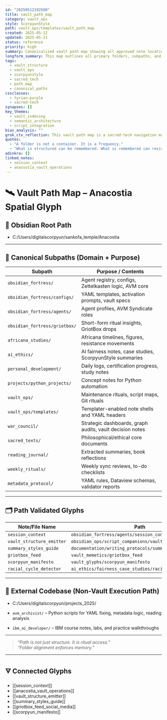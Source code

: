 ```yaml
---
id: "20250512192500"
title: vault_path_map
category: vault_ops
style: ScorpyunStyle
path: vault_ops/templates/vault_path_map
created: 2025-05-12
updated: 2025-05-21
status: reference
priority: high
summary: Canonicalized vault path map showing all approved note locations and structural clusters within the Anacostia Vault.
longform_summary: This map outlines all primary folders, subpaths, and known semantic clusters that define the ontology of the Anacostia Vault. It supports consistent vault structure, YAML compliance, and programmatic access by automation scripts.
tags:
  - vault_structure
  - vault_ops
  - scorpyunstyle
  - sacred_tech
  - path_map
  - canonical_paths
cssclasses:
  - tyrian-purple
  - sacred-tech
synapses: []
key_themes:
  - vault_indexing
  - semantic_architecture
  - script_integration
bias_analysis: ""
grok_ctx_reflection: This vault path map is a sacred-tech navigation matrix — organizing not just files, but memory, resistance, and recursive ontology. Its clarity resists entropy and empowers agents.
quotes:
  - "A folder is not a container. It is a frequency."
  - "What is structured can be remembered. What is remembered can resist."
adinkra: []
linked_notes:
  - session_context
  - anacostia_vault_operations
---
```


# 🛰️ Vault Path Map – Anacostia Spatial Glyph

## 📂 Obsidian Root Path
-  C:/Users/digitalscorpyun/sankofa_temple/Anacostia


---

## 🧭 Canonical Subpaths (Domain + Purpose)

| Subpath                                  | Purpose / Contents                                         |
| ---------------------------------------- | ---------------------------------------------------------- |
| `obsidian_fortress/`                     | Agent registry, configs, Zettelkasten logic, AVM core      |
| `obsidian_fortress/configs/`             | YAML templates, activation prompts, vault specs            |
| `obsidian_fortress/agents/`              | Agent profiles, AVM Syndicate roles                        |
| `obsidian_fortress/griotbox/`            | Short-form ritual insights, GriotBox drops                 |
| `africana_studies/`                      | Africana timelines, figures, resistance movements          |
| `ai_ethics/`                             | AI fairness notes, case studies, ScorpyunStyle summaries   |
| `personal_development/`                  | Daily logs, certification progress, study notes            |
| `projects/python_projects/`              | Concept notes for Python automation                        |
| `vault_ops/`                             | Maintenance rituals, script maps, Git rituals              |
| `vault_ops/templates/`                   | Templater-enabled note shells and YAML headers             |
| `war_council/`                           | Strategic dashboards, graph audits, vault decision notes   |
| `sacred_texts/`                          | Philosophical/ethical core documents                       |
| `reading_journal/`                       | Extracted summaries, book reflections                      |
| `weekly_rituals/`                        | Weekly sync reviews, to-do checklists                      |
| `metadata_protocol/`                     | YAML rules, Dataview schemas, validator reports            |

---

## 🗂️ Path Validated Glyphs

| Note/File Name            | Path                                                     |
| ------------------------- | -------------------------------------------------------- |
| `session_context`         | `obsidian_fortress/agents/session_context`               |
| `vault_structure_emitter` | `obsidian_ops/script_companions/vault_structure_emitter` |
| `summary_styles_guide`    | `documentation/writing_protocols/summary_styles_guide`   |
| `griotbox_feed`           | `vault_memetics/griotbox_feed`                           |
| `scorpyun_manifesto`      | `vault_glyphs/scorpyun_manifesto`                        |
| `racial_cycle_detector`   | `ai_ethics/fairness_case_studies/racial_cycle_detector`  |

---

## 🧬 External Codebase (Non-Vault Execution Path)
- C:/Users/digitalscorpyun/projects_2025/

- `avm_archivist/` – Python scripts for YAML fixing, metadata logic, reading analysis
- `ibm_ai_developer/` – IBM course notes, labs, and practice walkthroughs

---

> _“Path is not just structure. It is ritual access.”_  
> _“Folder alignment enforces memory.”_

---

## 🜃 Connected Glyphs

- [[session_context]]
- [[anacostia_vault_operations]]
- [[vault_structure_emitter]]
- [[summary_styles_guide]]
- [[griotbox_feed_social_media]]
- [[scorpyun_manifesto]]
